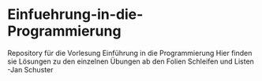 # Einfuehrung-in-die-Programmierung
Repository für die Vorlesung Einführung in die Programmierung
Hier finden sie Lösungen zu den einzelnen Übungen ab den Folien Schleifen und Listen
<br>
-Jan Schuster
